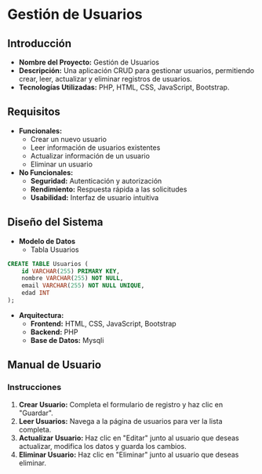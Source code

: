 # Gestión de Usuarios

## Introducción
- **Nombre del Proyecto:** Gestión de Usuarios
- **Descripción:** Una aplicación CRUD para gestionar usuarios, permitiendo crear, leer, actualizar y eliminar registros de usuarios.
- **Tecnologías Utilizadas:** PHP, HTML, CSS, JavaScript, Bootstrap. 

## Requisitos
- **Funcionales:**
    - Crear un nuevo usuario
    - Leer información de usuarios existentes
    - Actualizar información de un usuario
    - Eliminar un usuario
- **No Funcionales:**
    - **Seguridad:** Autenticación y autorización
    - **Rendimiento:** Respuesta rápida a las solicitudes
    - **Usabilidad:** Interfaz de usuario intuitiva

## Diseño del Sistema
- **Modelo de Datos**
    - Tabla Usuarios
```sql
CREATE TABLE Usuarios (
    id VARCHAR(255) PRIMARY KEY, 
    nombre VARCHAR(255) NOT NULL, 
    email VARCHAR(255) NOT NULL UNIQUE, 
    edad INT 
);
```
- **Arquitectura:**
    - **Frontend:** HTML, CSS, JavaScript, Bootstrap
    - **Backend:** PHP
    - **Base de Datos:** Mysqli

## Manual de Usuario

### Instrucciones
1. **Crear Usuario:** Completa el formulario de registro y haz clic en "Guardar".
2. **Leer Usuarios:** Navega a la página de usuarios para ver la lista completa.
3. **Actualizar Usuario:** Haz clic en "Editar" junto al usuario que deseas actualizar, modifica los datos y guarda los cambios.
4. **Eliminar Usuario:** Haz clic en "Eliminar" junto al usuario que deseas eliminar.